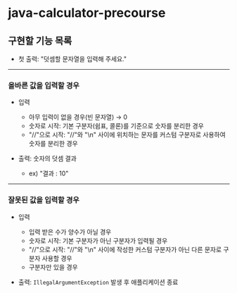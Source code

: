 # java-calculator-precourse

## 구현할 기능 목록
- 첫 출력: "덧셈할 문자열을 입력해 주세요."
***
### 올바른 값을 입력할 경우

- 입력
  - 아무 입력이 없을 경우(빈 문자열) → 0
  - 숫자로 시작: 기본 구분자(쉼표, 콜론)를 기준으로 숫자를 분리한 경우
  - "//"으로 시작: "//"와 "\n" 사이에 위치하는 문자를 커스텀 구분자로 사용하여 숫자를 분리한 경우

- 출력: 숫자의 덧셈 결과
  - ex) "결과 : 10" 

*** 
### 잘못된 값을 입력할 경우

- 입력
  - 입력 받은 수가 양수가 아닐 경우
  - 숫자로 시작: 기본 구분자가 아닌 구분자가 입력될 경우
  - "//"으로 시작: "//"와 "\n" 사이에 작성한 커스텀 구분자가 아닌 다른 문자로 구분자 사용할 경우
  - 구분자만 있을 경우

- 출력: `IllegalArgumentException` 발생 후 애플리케이션 종료